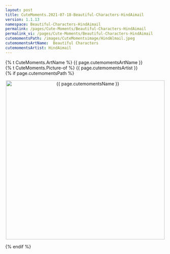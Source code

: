 ```yaml
---
layout: post
title: CuteMoments.2021-07-18-Beautiful-Characters-HindAimail
version: 1.1.13
namespace: Beautiful-Characters-HindAimail
permalink: /pages/Cute-Moments/Beautiful-Characters-HindAimail
permalink_vi: /pages/Cute-Moments/Beautiful-Characters-HindAimail
cutemomentsPath: /images/CuteMomentsimage/HindAlmail.jpeg
cutemomentsArtName:  Beautiful Characters
cutemomentsArtist: HindAimail
---
```


  <div class="picture">
  <div>  {% t CuteMoments.ArtName %} {{ page.cutemomentsArtName }} </div>
  <div>{% t CuteMoments.Picture-of %} {{ page.cutemomentsArtist }}</div>
  {% if page.cutemomentsPath %}<p align="center"> <img width="500" src="{{ page.cutemomentsPath }}" alt="{{ page.cutemomentsName }}"></p> {% endif %}
  </div>
